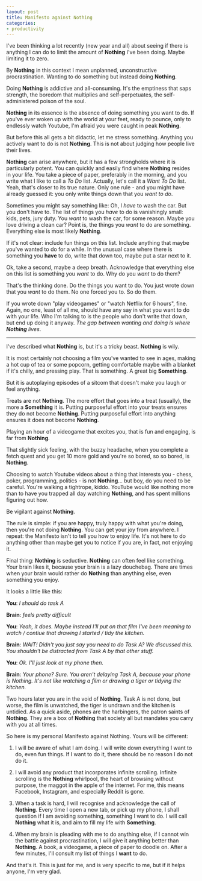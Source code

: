 ```yaml
---
layout: post
title: Manifesto against Nothing
categories:
- productivity
---
```


I've been thinking a lot recently (new year and all) about seeing if there is anything I can do to limit the amount of **Nothing** I've been doing. Maybe limiting it to zero.

By **Nothing** in this context I mean unplanned, unconstructive procrastination. Wanting to do something but instead doing **Nothing**.

Doing **Nothing** is addictive and all-consuming. It's the emptiness that saps strength, the boredom that multiplies and self-perpetuates, the self-administered poison of the soul.

**Nothing** in its essence is the absence of doing something you want to do. If you've ever woken up with the world at your feet, ready to pounce, only to endlessly watch Youtube, I'm afraid you were caught in peak **Nothing**.

But before this all gets a bit didactic, let me stress something. Anything you actively want to do is not **Nothing**. This is not about judging how people live their lives. 

**Nothing** can arise anywhere, but it has a few strongholds where it is particularly potent. You can quickly and easily find where **Nothing** resides in your life. You take a piece of paper, preferably in the morning, and you write what I like to call a _To Do_ list. Actually, let's call it a _Want To Do_ list. Yeah, that's closer to its true nature. Only one rule - and you might have already guessed it: you only write things down that you _want to do_.

Sometimes you might say something like: Oh, I _have_ to wash the car. But you don't have to. The list of things you _have_ to do is vanishingly small: kids, pets, jury duty. You _want_ to wash the car, for some reason. Maybe you love driving a clean car? Point is, the things you _want_ to do are something. Everything else is most likely **Nothing**.

If it's not clear: include fun things on this list. Include anything that maybe you've wanted to do for a while. In the unusual case where there is something you **have** to do, write that down too, maybe put a star next to it.

Ok, take a second, maybe a deep breath. Acknowledge that everything else on this list is something you _want_ to do. Why do you _want_ to do them?

That's the thinking done. Do the things you want to do. You just wrote down that you _want_ to do them. No one forced you to. So do them.

If you wrote down "play videogames" or "watch Netflix for 6 hours", fine. Again, no one, least of all me, should have any say in what you want to do with your life. Who I'm talking to is the people who don't write that down, but end up doing it anyway. _The gap between wanting and doing is where **Nothing** lives_.

---

I've described what **Nothing** is, but it's a tricky beast. **Nothing** is wily.

It is most certainly not choosing a film you've wanted to see in ages, making a hot cup of tea or some popcorn, getting comfortable maybe with a blanket if it's chilly, and pressing play. That is something. A great big **Something**.

But it is autoplaying episodes of a sitcom that doesn't make you laugh or feel anything.

Treats are not **Nothing**. The more effort that goes into a treat (usually), the more a **Something** it is. Putting purposeful effort into your treats ensures they do not become **Nothing**. Putting purposeful effort into anything ensures it does not become **Nothing**.

Playing an hour of a videogame that excites you, that is fun and engaging, is far from **Nothing**. 

That slightly sick feeling, with the buzzy headache, when you complete a fetch quest and you get 10 more gold and you're so bored, so so bored, is **Nothing**.

Choosing to watch Youtube videos about a thing that interests you - chess, poker, programming, politics - is not **Nothing**... but boy, do you need to be careful. You're walking a tightrope, kiddo. YouTube would like nothing more than to have you trapped all day watching **Nothing**, and has spent millions figuring out how.

Be vigilant against **Nothing**.

The rule is simple: if you are happy, truly happy with what you're doing, then you're not doing **Nothing**. You can get your joy from anywhere. I repeat: the Manifesto isn't to tell you how to enjoy life. It's not here to do anything other than maybe get you to notice if you are, in fact, not enjoying it.

Final thing: **Nothing** is seductive. **Nothing** can often feel like something. Your brain likes it, because your brain is a lazy douchebag. There are times when your brain would rather do **Nothing** than anything else, even something you enjoy.

It looks a little like this:

**You**: _I should do task A_

**Brain**: _feels pretty difficult_

**You**: _Yeah, it does. Maybe instead I'll put on that film I've been meaning to watch / contiue that drawing I started / tidy the kitchen._

**Brain**: _WAIT! Didn't you just say you need to do Task A? We discussed this. You shouldn't be distracted from Task A by that other stuff._

**You**: _Ok. I'll just look at my phone then._

**Brain**: _Your phone? Sure. You aren't delaying Task A, because your phone is Nothing. It's not like watching a film or drawing a tiger or tidying the kitchen._

Two hours later you are in the void of **Nothing**. Task A is not done, but worse, the film is unwatched, the tiger is undrawn and the kitchen is untidied. As a quick aside, phones are the harbingers, the patron saints of **Nothing**. They are a box of **Nothing** that society all but mandates you carry with you at all times.

So here is my personal Manifesto against Nothing. Yours will be different:
1. I will be aware of what I am doing. I will write down everything I want to do, even fun things. If I want to do it, there should be no reason I do not do it.


2. I will avoid any product that incorporates infinite scrolling. Infinite scrolling is the **Nothing** whirlpool, the heart of browsing without purpose, the maggot in the apple of the internet. For me, this means Facebook, Instagram, and especially Reddit is gone.


3. When a task is hard, I will recognise and acknowledge the call of **Nothing**. Every time I open a new tab, or pick up my phone, I shall question if I am avoiding something, something I want to do. I will call **Nothing** what it is, and aim to fill my life with **Something**.


4. When my brain is pleading with me to do anything else, if I cannot win the battle against procrastination, I will give it anything better than **Nothing**. A book, a videogame, a piece of paper to doodle on. After a few minutes, I'll consult my list of things I **want** to do.


And that's it. This is just for me, and is very specific to me, but if it helps anyone, I'm very glad.
